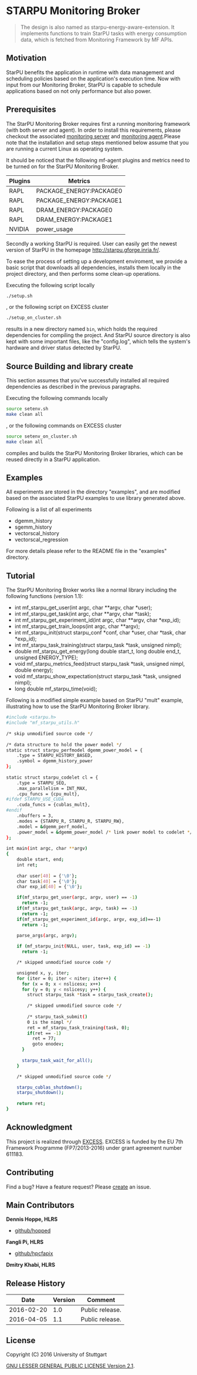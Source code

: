 # STARPU Monitoring Broker

> The design is also named as starpu-energy-aware-extension. It implements functions to train StarPU tasks with energy consumption data, which is fetched from Monitoring Framework by MF APIs. 


## Motivation
StarPU benefits the application in runtime with data management and scheduling policies based on the application's execution time. Now with input from our Monitoring Broker, StarPU is capable to schedule applications based on not only performance but also power. 


## Prerequisites

The StarPU Monitoring Broker requires first a running monitoring framework (with both server and agent). In order to install this requirements, please checkout the associated [monitoring server][server] and [monitoring agent][agent].Please note that the installation and setup steps mentioned below assume that you are running a current Linux as operating system.

It should be noticed that the following mf-agent plugins and metrics need to be turned on for the StarPU Monitoring Broker.

| Plugins         | Metrics                                         | 
|-----------------|-------------------------------------------------| 
| RAPL            |   PACKAGE_ENERGY:PACKAGE0                       |
| RAPL            |   PACKAGE_ENERGY:PACKAGE1                       |
| RAPL            |   DRAM_ENERGY:PACKAGE0                          |
| RAPL            |   DRAM_ENERGY:PACKAGE1                          |
| NVIDIA          |   power_usage                                   |


Secondly a working StarPU is required. User can easily get the newest version of StarPU in the homepage http://starpu.gforge.inria.fr/.  

To ease the process of setting up a development enviroment, we provide a basic script that downloads all dependencies, installs them locally in the project directory, and then performs some clean-up operations.

Executing the following script locally 

```bash
./setup.sh
```

, or the following script on EXCESS cluster

```bash
./setup_on_cluster.sh
```

results in a new directory named `bin`, which holds the required dependencies for compiling the project. And StarPU source directory is also kept with some important files, like the "config.log", which tells the system's hardware and driver status detected by StarPU.


## Source Building and library create

This section assumes that you've successfully installed all required dependencies as described in the previous paragraphs. 

Executing the following commands locally

```bash
source setenv.sh
make clean all
```

, or the following commands on EXCESS cluster

```bash
source setenv_on_cluster.sh
make clean all
```

compiles and builds the StarPU Monitoring Broker libraries, which can be reused directly in a StarPU application.


## Examples

All experiments are stored in the directory "examples", and are modified based on the associated StarPU examples to use library generated above. 

Following is a list of all experiments

- dgemm_history
- sgemm_history
- vectorscal_history
- vectorscal_regression

For more details please refer to the README file in the "examples" directory.


## Tutorial

The StarPU Monitoring Broker works like a normal library including the following functions (version 1.1):

- int mf_starpu_get_user(int argc, char **argv, char *user);
- int mf_starpu_get_task(int argc, char **argv, char *task);
- int mf_starpu_get_experiment_id(int argc, char **argv, char *exp_id);
- int mf_starpu_get_train_loops(int argc, char **argv);
- int mf_starpu_init(struct starpu_conf *conf, char *user, char *task, char *exp_id);
- int mf_starpu_task_training(struct starpu_task *task, unsigned nimpl);
- double mf_starpu_get_energy(long double start_t, long double end_t, unsigned ENERGY_TYPE);
- void mf_starpu_metrics_feed(struct starpu_task *task, unsigned nimpl, double energy);
- void mf_starpu_show_expectation(struct starpu_task *task, unsigned nimpl);
- long double mf_starpu_time(void);

Following is a modified simple example based on StarPU "mult" example, illustrating how to use the StarPU Monitoring Broker library.

```bash
#include <starpu.h>
#include "mf_starpu_utils.h"
 
/* skip unmodified source code */
  
/* data structure to hold the power model */
static struct starpu_perfmodel dgemm_power_model = {
	.type = STARPU_HISTORY_BASED,
	.symbol = dgemm_history_power
};
  
static struct starpu_codelet cl = {
	.type = STARPU_SEQ,
	.max_parallelism = INT_MAX,
	.cpu_funcs = {cpu_mult},
#ifdef STARPU_USE_CUDA
	.cuda_funcs = {cublas_mult},
#endif
	.nbuffers = 3,
	.modes = {STARPU_R, STARPU_R, STARPU_RW},
	.model = &dgemm_perf_model,
	.power_model = &dgemm_power_model /* link power model to codelet */
};
 
int main(int argc, char **argv) 
{
    double start, end;
    int ret;
    
    char user[40] = {'\0'};
    char task[40] = {'\0'};
    char exp_id[40] = {'\0'};

    if(mf_starpu_get_user(argc, argv, user) == -1)
      return -1;
    if(mf_starpu_get_task(argc, argv, task) == -1)
      return -1;
    if(mf_starpu_get_experiment_id(argc, argv, exp_id)==-1)
      return -1;

    parse_args(argc, argv);
    
    if (mf_starpu_init(NULL, user, task, exp_id) == -1)
      return -1;

    /* skipped unmodified source code */

    unsigned x, y, iter;
    for (iter = 0; iter < niter; iter++) {
      for (x = 0; x < nslicesx; x++)
      for (y = 0; y < nslicesy; y++) {
        struct starpu_task *task = starpu_task_create();
  
        /* skipped unmodified source code */
        
        /* starpu_task_submit() 
        0 is the nimpl */
        ret = mf_starpu_task_training(task, 0); 
        if(ret == -1)
          ret = 77;
          goto enodev;
      }
  
      starpu_task_wait_for_all();
    }

    /* skipped unmodified source code */

    starpu_cublas_shutdown();
    starpu_shutdown();
  
    return ret;
}
```

## Acknowledgment

This project is realized through [EXCESS][excess]. EXCESS is funded by the EU 7th Framework Programme (FP7/2013-2016) under grant agreement number 611183.


## Contributing
Find a bug? Have a feature request?
Please [create](https://github.com/excess-project/starpu-energy-aware-extension/website/issues) an issue.


## Main Contributors

**Dennis Hoppe, HLRS**
+ [github/hopped](https://github.com/hopped)

**Fangli Pi, HLRS**
+ [github/hpcfapix](https://github.com/hpcfapix)

**Dmitry Khabi, HLRS**


## Release History

| Date        | Version | Comment          |
| ----------- | ------- | ---------------- |
| 2016-02-20  | 1.0     | Public release.  |
| 2016-04-05  | 1.1     | Public release.  |


## License
Copyright (C) 2016 University of Stuttgart

[GNU LESSER GENERAL PUBLIC LICENSE Version 2.1](LICENSE).


[server]: https://github.com/excess-project/monitoring-server
[agent]:  https://github.com/excess-project/monitoring-agent
[excess]: http://www.excess-project.eu
[dreamcloud]: http://www.dreamcloud-project.eu
[plugin-tutorial]: src/plugins/README.md
